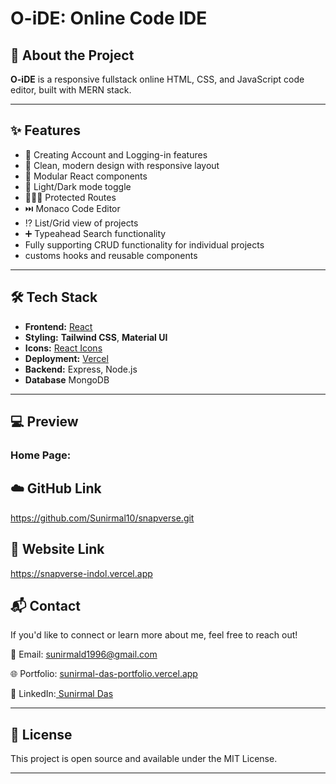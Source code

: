 # O-iDE: Online Code IDE


## 🚀 About the Project

**O-iDE** is a responsive fullstack online HTML, CSS, and JavaScript code editor, built with MERN stack.

---

## ✨ Features

- 📜 Creating Account and Logging-in features
- 🎨 Clean, modern design with responsive layout
- 🧩 Modular React components
- 🌙 Light/Dark mode toggle
- 🧑🏻‍💼 Protected Routes
- ⏭️ Monaco Code Editor
- ⁉️ List/Grid view of projects
- ➕ Typeahead Search functionality
-    Fully supporting CRUD functionality for individual projects
-    customs hooks and reusable components

---

## 🛠 Tech Stack

- **Frontend:** [React](https://reactjs.org/)
- **Styling:**  **Tailwind CSS**, **Material UI**
- **Icons:** [React Icons](https://react-icons.github.io/)
- **Deployment:** [Vercel](https://vercel.com/)
- **Backend:** Express, Node.js
- **Database** MongoDB

---

## 💻 Preview

### Home Page:



## ☁️ GitHub Link

https://github.com/Sunirmal10/snapverse.git

## 🔗 Website Link

https://snapverse-indol.vercel.app

## 📬 Contact

If you'd like to connect or learn more about me, feel free to reach out!

📧 Email: sunirmald1996@gmail.com

🌐 Portfolio: [sunirmal-das-portfolio.vercel.app](https://sunirmal-das-portfolio.vercel.app/)

💼 LinkedIn:[ Sunirmal Das](https://www.linkedin.com/in/sunirmal-d-a420a4205/)

---

## 📝 License
This project is open source and available under the MIT License.

---
